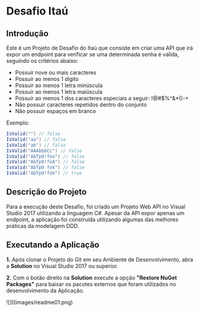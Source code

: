 # Desafio Itaú

## Introdução

Este é um Projeto de Desafio do Itaú que consiste em criar uma API que irá expor um endpoint para verificar se uma determinada senha é válida, seguindo os critérios abaixo:

- Possuir nove ou mais caracteres
- Possuir ao menos 1 dígito
- Possuir ao menos 1 letra minúscula
- Possuir ao menos 1 letra maiúscula
- Possuir ao menos 1 dos caracteres especiais a seguir: !@#$%^&*()-+
- Não possuir caracteres repetidos dentro do conjunto
- Não possuir espaços em branco

Exemplo: 
```c#
IsValid("") // false
IsValid("aa") // false
IsValid("ab") // false
IsValid("AAAbbbCc") // false
IsValid("AbTp9!foo") // false 
IsValid("AbTp9!foA") // false
IsValid("AbTp9 fok") // false
IsValid("AbTp9!fok") // true
```
## Descrição do Projeto

Para a execução deste Desafio, foi criado um Projeto Web API no Visual Studio 2017 utilizando a linguagem C#. Apesar da API expor apenas um endpoint, a aplicação foi construída utilizando algumas das melhores práticas da modelagem DDD.

## Executando a Aplicação

**1.** Após clonar o Projeto do Git em seu Ambiente de Desenvolvimento, abra a **Solution** no Visual Studio 2017 ou superior.

**2.** Com o botão direito na **Solution** execute a opção **"Restore NuGet Packages"** para baixar os pacotes externos que foram utilizados no desenvolvimento da Aplicação.

![]((images/readme01.png)